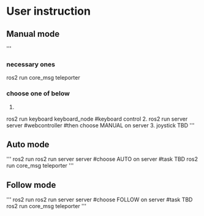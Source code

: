 # User instruction
## Manual mode
'''
### necessary ones
ros2 run core_msg teleporter
### choose one of below
1. 
ros2 run keyboard keyboard_node  #keyboard control
2. 
ros2 run server server #webcontroller #then choose MANUAL on server
3.
joystick TBD
'''

## Auto mode
'''
ros2 run ros2 run server server #choose AUTO on server #task TBD
ros2 run core_msg teleporter
'''

## Follow mode
'''
ros2 run ros2 run server server #choose FOLLOW on server #task TBD
ros2 run core_msg teleporter
'''